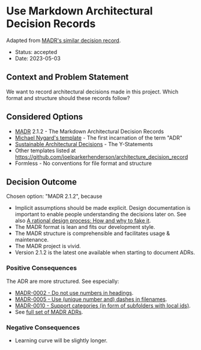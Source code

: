 # Use Markdown Architectural Decision Records

Adapted from
[MADR's similar decision record](https://github.com/adr/madr/blob/2.1.2/docs/adr/0000-use-markdown-architectural-decision-records.md).

* Status: accepted
* Date: 2023-05-03

## Context and Problem Statement

We want to record architectural decisions made in this project.
Which format and structure should these records follow?

## Considered Options

* [MADR](https://adr.github.io/madr/) 2.1.2 - The Markdown Architectural Decision Records
* [Michael Nygard's template](http://thinkrelevance.com/blog/2011/11/15/documenting-architecture-decisions) - The first incarnation of the term "ADR"
* [Sustainable Architectural Decisions](https://www.infoq.com/articles/sustainable-architectural-design-decisions) - The Y-Statements
* Other templates listed at <https://github.com/joelparkerhenderson/architecture_decision_record>
* Formless - No conventions for file format and structure

## Decision Outcome

Chosen option: "MADR 2.1.2", because

* Implicit assumptions should be made explicit.
  Design documentation is important to enable people understanding the decisions later on.
  See also [A rational design process: How and why to fake it](https://doi.org/10.1109/TSE.1986.6312940).
* The MADR format is lean and fits our development style.
* The MADR structure is comprehensible and facilitates usage & maintenance.
* The MADR project is vivid.
* Version 2.1.2 is the latest one available when starting to document ADRs.

### Positive Consequences

The ADR are more structured. See especially:
* [MADR-0002 - Do not use numbers in headings](https://github.com/adr/madr/blob/2.1.2/docs/adr/0002-do-not-use-numbers-in-headings.md).
* [MADR-0005 - Use (unique number and) dashes in filenames](https://github.com/adr/madr/blob/2.1.2/docs/adr/0005-use-dashes-in-filenames.md).
* [MADR-0010 - Support categories (in form of subfolders with local ids)](https://github.com/adr/madr/blob/2.1.2/docs/adr/0010-support-categories.md).
* See [full set of MADR ADRs](https://github.com/adr/madr/blob/2.1.2/docs/adr).

### Negative Consequences

* Learning curve will be slightly longer.

